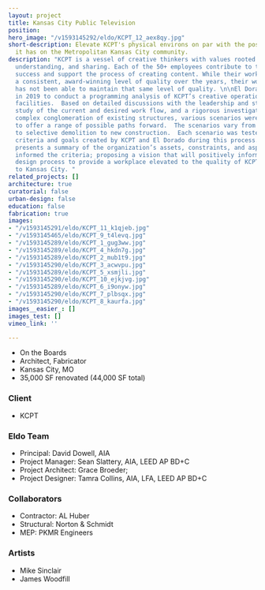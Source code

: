 ```yaml
---
layout: project
title: Kansas City Public Television
position: 
hero_image: "/v1593145292/eldo/KCPT_12_aex8qy.jpg"
short-description: Elevate KCPT's physical environs on par with the positive impact
  it has on the Metropolitan Kansas City community.
description: "KCPT is a vessel of creative thinkers with values rooted in listening,
  understanding, and sharing. Each of the 50+ employees contribute to the company’s
  success and support the process of creating content. While their work has been at
  a consistent, award-winning level of quality over the years, their workplace environment
  has not been able to maintain that same level of quality. \n\nEl Dorado was hired
  in 2019 to conduct a programming analysis of KCPT’s creative operations and existing
  facilities.  Based on detailed discussions with the leadership and staff, a comparative
  study of the current and desired work flow, and a rigorous investigation of the
  complex conglomeration of existing structures, various scenarios were developed
  to offer a range of possible paths forward.  The scenarios vary from minimal renovations
  to selective demolition to new construction.  Each scenario was tested based on
  criteria and goals created by KCPT and El Dorado during this process.  The report
  presents a summary of the organization’s assets, constraints, and aspirations that
  informed the criteria; proposing a vision that will positively inform the upcoming
  design process to provide a workplace elevated to the quality of KCPT’s contributions
  to Kansas City. "
related_projects: []
architecture: true
curatorial: false
urban-design: false
education: false
fabrication: true
images:
- "/v1593145291/eldo/KCPT_11_k1qjeb.jpg"
- "/v1593145465/eldo/KCPT_9_t4levq.jpg"
- "/v1593145289/eldo/KCPT_1_gug3ww.jpg"
- "/v1593145289/eldo/KCPT_4_hkdn7g.jpg"
- "/v1593145289/eldo/KCPT_2_mub1t9.jpg"
- "/v1593145290/eldo/KCPT_3_acwvpu.jpg"
- "/v1593145289/eldo/KCPT_5_xsmjli.jpg"
- "/v1593145290/eldo/KCPT_10_ejkjvg.jpg"
- "/v1593145289/eldo/KCPT_6_i9onyw.jpg"
- "/v1593145290/eldo/KCPT_7_plbsqx.jpg"
- "/v1593145290/eldo/KCPT_8_kaurfa.jpg"
images__easier_: []
images_test: []
vimeo_link: ''

---
```

* On the Boards
* Architect, Fabricator
* Kansas City, MO
* 35,000 SF renovated (44,000 SF total)

### Client

* KCPT

### Eldo Team

* Principal: David Dowell, AIA
* Project Manager: Sean Slattery, AIA, LEED AP BD+C
* Project Architect: Grace Broeder; 
* Project Designer: Tamra Collins, AIA, LFA, LEED AP BD+C

### Collaborators

* Contractor: AL Huber
* Structural: Norton & Schmidt
* MEP: PKMR Engineers

### Artists

* Mike Sinclair
* James Woodfill